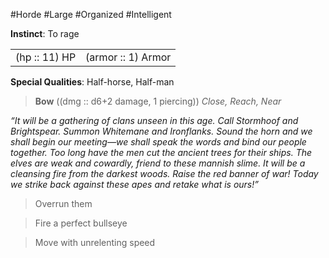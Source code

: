 #Horde #Large #Organized #Intelligent

**Instinct**: To rage

|       |         |
| ----- | ------- |
| (hp :: 11) HP | (armor :: 1) Armor |

**Special Qualities**: Half-horse, Half-man

> **Bow** ((dmg :: d6+2 damage, 1 piercing))
> *Close, Reach, Near*

*“It will be a gathering of clans unseen in this age. Call Stormhoof and Brightspear. Summon Whitemane and Ironflanks. Sound the horn and we shall begin our meeting—we shall speak the words and bind our people together. Too long have the men cut the ancient trees for their ships. The elves are weak and cowardly, friend to these mannish slime. It will be a cleansing fire from the darkest woods. Raise the red banner of war! Today we strike back against these apes and retake what is ours!”*

>Overrun them

>Fire a perfect bullseye

>Move with unrelenting speed